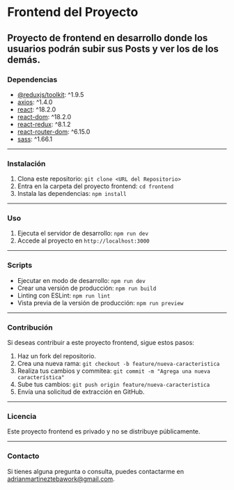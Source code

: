# Frontend del Proyecto

Proyecto de frontend en desarrollo donde los usuarios podrán subir sus Posts y ver los de los demás.
---

### Dependencias

- [@reduxjs/toolkit](https://www.npmjs.com/package/@reduxjs/toolkit): ^1.9.5
- [axios](https://www.npmjs.com/package/axios): ^1.4.0
- [react](https://www.npmjs.com/package/react): ^18.2.0
- [react-dom](https://www.npmjs.com/package/react-dom): ^18.2.0
- [react-redux](https://www.npmjs.com/package/react-redux): ^8.1.2
- [react-router-dom](https://www.npmjs.com/package/react-router-dom): ^6.15.0
- [sass](https://www.npmjs.com/package/sass): ^1.66.1

---

### Instalación

1. Clona este repositorio: `git clone <URL del Repositorio>`
2. Entra en la carpeta del proyecto frontend: `cd frontend`
3. Instala las dependencias: `npm install`

---

### Uso

1. Ejecuta el servidor de desarrollo: `npm run dev`
2. Accede al proyecto en `http://localhost:3000`

---

### Scripts

- Ejecutar en modo de desarrollo: `npm run dev`
- Crear una versión de producción: `npm run build`
- Linting con ESLint: `npm run lint`
- Vista previa de la versión de producción: `npm run preview`

---

### Contribución

Si deseas contribuir a este proyecto frontend, sigue estos pasos:

1. Haz un fork del repositorio.
2. Crea una nueva rama: `git checkout -b feature/nueva-caracteristica`
3. Realiza tus cambios y commitea: `git commit -m "Agrega una nueva característica"`
4. Sube tus cambios: `git push origin feature/nueva-caracteristica`
5. Envía una solicitud de extracción en GitHub.

---

### Licencia

Este proyecto frontend es privado y no se distribuye públicamente.

---

### Contacto

Si tienes alguna pregunta o consulta, puedes contactarme en [adrianmartineztebawork@gmail.com](mailto:adrianmartineztebawork@gmail.com).
